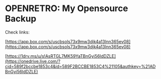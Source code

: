OPENRETRO: My Opensource Backup
===============================

Check links:

[https://app.box.com/s/uscbsols73x9mw3djk4a13lnn365ev08](https://app.box.com/s/uscbsols73x9mw3djk4a13lnn365ev08)
 
[https://1drv.ms/u/s!AsRTGL7MK59YaTBnGyi56ldDZLE](https://onedrive.live.com/?cid=589f2bccbe1853c4&id=589F2BCCBE1853C4%21105&authkey=%21ADBnGyi56ldDZLE) 
